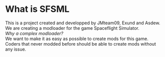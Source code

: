 # What is SFSML<br>
This is a project created and developped by JMteam09, Exund and Asdew.<br>
We are creating a modloader for the game Spaceflight Simulator.<br>
_Why a complex modloader?_<br>
We want to make it as easy as possible to create mods for this game.<br>
Coders that never modded before should be able to create mods without any issue.<br>
